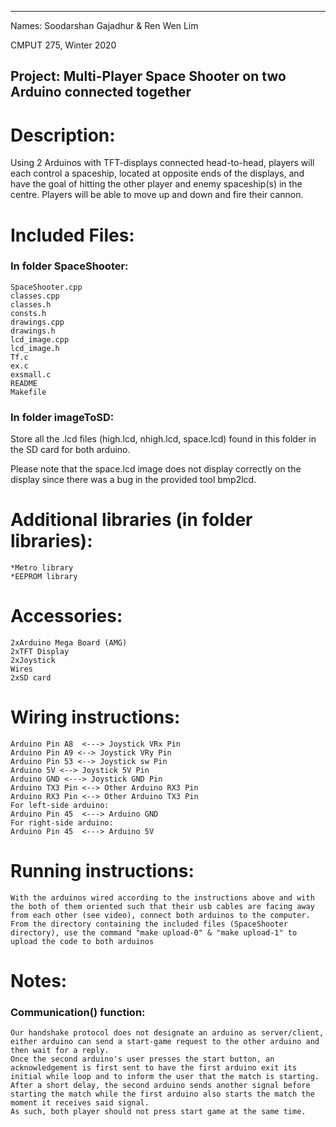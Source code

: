 ----------------------------------------------------
Names: Soodarshan Gajadhur & Ren Wen Lim 

CMPUT 275, Winter 2020

Project: Multi-Player Space Shooter on two Arduino connected together
----------------------------------------------------------------------

# Description:
Using 2 Arduinos with TFT-displays connected head-to-head, players will each control a spaceship, located at opposite ends of the displays, and have the goal of hitting the other player and enemy spaceship(s) in the centre. Players will be able to move up and down and fire their cannon.

# Included Files:
### In folder SpaceShooter:
    SpaceShooter.cpp
    classes.cpp
    classes.h
    consts.h
    drawings.cpp
    drawings.h
    lcd_image.cpp
    lcd_image.h
    Tf.c
    ex.c
    exsmall.c
    README
    Makefile

### In folder imageToSD:
Store all the .lcd files (high.lcd, nhigh.lcd, space.lcd) found in this folder in the SD card for both arduino.

Please note that the space.lcd image does not display correctly on the display since there was a bug in the provided tool
bmp2lcd.

# Additional libraries (in folder libraries):
	*Metro library
	*EEPROM library

# Accessories:
    2xArduino Mega Board (AMG)
    2xTFT Display
    2xJoystick
    Wires
    2xSD card

# Wiring instructions:
    Arduino Pin A8  <---> Joystick VRx Pin
    Arduino Pin A9 <--> Joystick VRy Pin
    Arduino Pin 53 <--> Joystick sw Pin
    Arduino 5V <--> Joystick 5V Pin
    Arduino GND <---> Joystick GND Pin
    Arduino TX3 Pin <--> Other Arduino RX3 Pin
    Arduino RX3 Pin <--> Other Arduino TX3 Pin
    For left-side arduino: 
    Arduino Pin 45  <---> Arduino GND
    For right-side arduino: 
    Arduino Pin 45  <---> Arduino 5V

# Running instructions:
	With the arduinos wired according to the instructions above and with the both of them oriented such that their usb cables are facing away from each other (see video), connect both arduinos to the computer. From the directory containing the included files (SpaceShooter directory), use the command "make upload-0" & "make upload-1" to upload the code to both arduinos

# Notes:
### Communication() function:
	Our handshake protocol does not designate an arduino as server/client, either arduino can send a start-game request to the other arduino and then wait for a reply. 
	Once the second arduino's user presses the start button, an acknowledgement is first sent to have the first arduino exit its initial while loop and to inform the user that the match is starting. 
	After a short delay, the second arduino sends another signal before starting the match while the first arduino also starts the match the moment it receives said signal. 
	As such, both player should not press start game at the same time.
	
	







